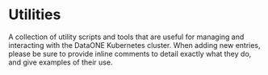 # Utilities

A collection of utility scripts and tools that are useful for managing and interacting with the
DataONE Kubernetes cluster. When adding new entries, please be sure to provide inline comments to
detail exactly what they do, and give examples of their use.
